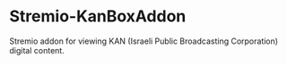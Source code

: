 # Stremio-KanBoxAddon
Stremio addon for viewing KAN (Israeli Public Broadcasting Corporation) digital content.


